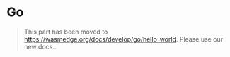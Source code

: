 # Go

> This part has been moved to  <https://wasmedge.org/docs/develop/go/hello_world>. Please use our new docs..
